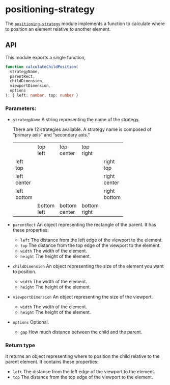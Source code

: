 # positioning-strategy

The [`positioning-strategy`](https://www.npmjs.com/package/positioning-strategy) module implements a function to calculate where to position an element relative to another element.

## API

This module exports a single function,

```ts
function calculateChildPosition(
  strategyName,
  parentRect,
  childDimension,
  viewportDimension,
  options
): { left: number, top: number }
```

### Parameters:

- `strategyName` A string representing the name of the strategy.

  There are 12 strategies available. A strategy name is composed of “primary axis” and “secondary axis.”

  |                |                |                  |                 |                 |
  | -------------- | -------------- | ---------------- | --------------- | --------------- |
  |                | top<br>left    | top<br>center    | top<br>right    |                 |
  | left<br>top    |                |                  |                 | right<br>top    |
  | left<br>center |                |                  |                 | right<br>center |
  | left<br>bottom |                |                  |                 | right<br>bottom |
  |                | bottom<br>left | bottom<br>center | bottom<br>right |                 |

- `parentRect` An object representing the rectangle of the parent. It has these properties:

  - `left` The distance from the left edge of the viewport to the element.
  - `top` The distance from the top edge of the viewport to the element.
  - `width` The width of the element.
  - `height` The height of the element.

- `childDimension` An object representing the size of the element you want to position.

  - `width` The width of the element.
  - `height` The height of the element.

- `viewportDimension` An object representing the size of the viewport.

  - `width` The width of the element.
  - `height` The height of the element.

- `options` Optional.

  - `gap` How much distance between the child and the parent.

### Return type

It returns an object representing where to position the child relative to the parent element. It contains these properties:

- `left` The distance from the left edge of the viewport to the element.
- `top` The distance from the top edge of the viewport to the element.
